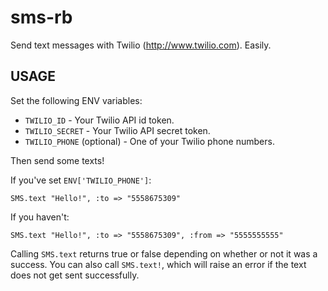 # sms-rb

Send text messages with Twilio (http://www.twilio.com). Easily.

## USAGE

Set the following ENV variables:

* `TWILIO_ID` - Your Twilio API id token.
* `TWILIO_SECRET` - Your Twilio API secret token.
* `TWILIO_PHONE` (optional) - One of your Twilio phone numbers.

Then send some texts!

If you've set `ENV['TWILIO_PHONE']`:

    SMS.text "Hello!", :to => "5558675309"

If you haven't:

    SMS.text "Hello!", :to => "5558675309", :from => "5555555555"

Calling `SMS.text` returns true or false depending on whether or not
it was a success. You can also call `SMS.text!`, which will raise an
error if the text does not get sent successfully.
